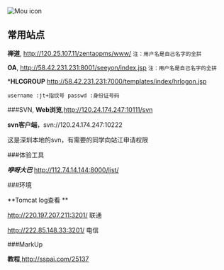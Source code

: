 ![Mou icon](http://www.hwuque.com/Public/Home/Css/images/top_logo.gif)



## 常用站点

**禅道**,  <http://120.25.107.11/zentaopms/www/>
`注：用户名是自己名字的全拼`


**OA**,  <http://58.42.231.231:8001/seeyon/index.jsp>
`注：用户名是自己名字的全拼`

***HLCGROUP** <http://58.42.231.231:7000/templates/index/hrlogon.jsp>

`username :jt+指纹号
passwd :身份证号码`



###SVN,
**Web浏览**,<http://120.24.174.247:10111/svn>
**svn客户端**，svn://120.24.174.247:10222

这是深圳本地的svn，有需要的同学向站江申请权限###体验工具
***咿呀大巴*** <http://112.74.14.144:8000/list/>###环境

**Tomcat log查看 **

<http://220.197.207.211:3201/>  联通

<http://222.85.148.33:3201/>	电信
###MarkUp
**教程**,<http://sspai.com/25137>